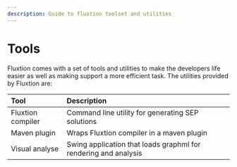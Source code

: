 ```yaml
---
description: Guide to fluxtion toolset and utilities
---
```


# Tools

Fluxtion comes with a set of tools and utilities to make the developers life easier as well as making support a more efficient task. The utilities provided by Fluxtion are:

| Tool | Description |
| :--- | :--- |
| Fluxtion compiler | Command line utility for generating SEP solutions |
| Maven plugin | Wraps Fluxtion compiler in a maven plugin |
| Visual analyse | Swing application that loads graphml for rendering and analysis |

